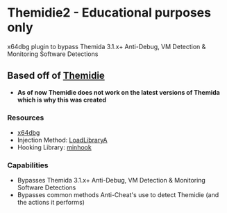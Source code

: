# Themidie2 - Educational purposes only
x64dbg plugin to bypass Themida 3.1.x+ Anti-Debug, VM Detection &amp; Monitoring Software Detections

## Based off of [Themidie](https://github.com/VenTaz/Themidie)
- **As of now Themidie does not work on the latest versions of Themida which is why this was created**

### Resources
- [x64dbg](https://github.com/x64dbg/x64dbg)
- Injection Method: [LoadLibraryA](https://learn.microsoft.com/en-us/windows/win32/api/libloaderapi/nf-libloaderapi-loadlibrarya)
- Hooking Library: [minhook](https://github.com/TsudaKageyu/minhook)

### Capabilities
- Bypasses Themida 3.1.x+ Anti-Debug, VM Detection &amp; Monitoring Software Detections
- Bypasses common methods Anti-Cheat's use to detect Themidie (and the actions it performs)
